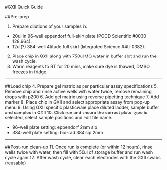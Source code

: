 #GXII Quick Guide

##Pre-prep
1.	Prepare dilutions of your samples in:
  * 20ul in 96-well eppendorf full-skirt plate (POCD Scientific #0030 128.664).
  * 12ul(?) 384-well 4titude full skirt (Integrated Science #4ti-0382).
2.	Place chip in GXII along with 750ul MQ water in buffer slot and run the wash cycle.
3.	Warm reagents to RT for 20 mins, make sure dye is thawed, DMSO freezes in fridge.

-----

##Load chip
4.	Prepare gel matrix as per particular assay specifications
5.	Remove chip and rinse active wells with water twice, remove remaining drops with p200
6.	Add gel matrix using reverse pipetting technique
7.	Add marker
8.	Place chip in GXII and select appropriate assay from pop-up menu
9.	Using GXII specific plasticware place diluted ladder, sample buffer and samples in GXII
10.	Click run and ensure the correct plate-type is selected, select sample positions and edit file name.
  * 96-well plate setting: eppendorf 2mm sip
  * 384-well plate setting: bio-rad 384 sip 2mm

-----

##Post-run clean-up
11.	Once run is complete (or within 12 hours), rinse wells twice with water, then fill with 50ul of storage buffer and run wash cycle again
12.	After wash cycle, clean each electrodes with the GXII swabs (reusable)
